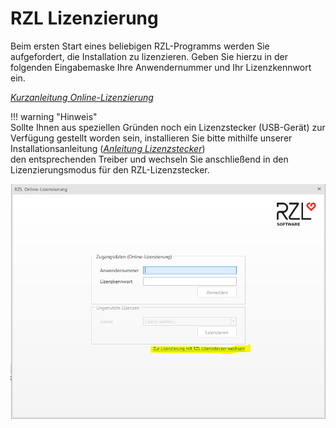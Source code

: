 # RZL Lizenzierung

Beim ersten Start eines beliebigen RZL-Programms werden Sie aufgefordert, die
Installation zu lizenzieren. Geben Sie hierzu in der folgenden Eingabemaske
Ihre Anwendernummer und Ihr Lizenzkennwort ein.

[*Kurzanleitung Online-Lizenzierung*](https://rzlsoftware.at/fileadmin/user_upload/rzl/Kurzanleitungen/TECHNIK/TECH_Online-Lizenzierung.pdf)  

!!! warning "Hinweis"  
    Sollte Ihnen aus speziellen Gründen noch ein Lizenzstecker (USB-Gerät) zur
    Verfügung gestellt worden sein, installieren Sie bitte mithilfe unserer
    Installationsanleitung
    (*[Anleitung Lizenzstecker](https://rzlsoftware.at/fileadmin/user_upload/rzl/Kurzanleitungen/TECHNIK/TECHNIK_RZL_Lizenzstecker.pdf)*)  
    den entsprechenden Treiber und wechseln Sie anschließend in den
    Lizenzierungsmodus für den RZL-Lizenzstecker.

![Online-Lizenzierung](img/RZLOnlineLizenzierung_Zugangsdaten.png)  